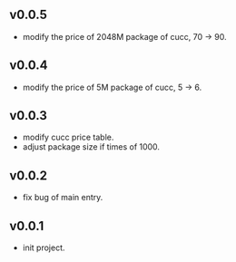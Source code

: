 ## v0.0.5

* modify the price of 2048M package of cucc, 70 -> 90.

## v0.0.4

* modify the price of 5M package of cucc, 5 -> 6.

## v0.0.3

* modify cucc price table.
* adjust package size if times of 1000.

## v0.0.2

* fix bug of main entry.

## v0.0.1

* init project.
